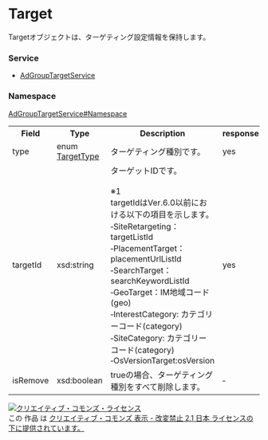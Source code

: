 # Target
Targetオブジェクトは、ターゲティング設定情報を保持します。

### Service
+ [AdGroupTargetService](../../services/AdGroupTargetService.md)

### Namespace
[AdGroupTargetService#Namespace](../../services/AdGroupTargetService.md#namespace)

<table>
 <tr>
  <th>Field</th>
  <th>Type</th>
  <th>Description</th>
  <th>response</th>
  <th>add</th>
  <th>set</th>
  <th>remove</th>
  <th>replace</th>
 </tr>
 <tr>
  <td>type</td>
  <td>enum <a href="./TargetType.md">TargetType</a></td>
  <td>ターゲティング種別です。</td>
  <td>yes</td>
  <td>Requirement</td>
  <td>Requirement</td>
  <td>Requirement</td>
  <td>Requirement</td>
 </tr>
 <tr>
  <td>targetId</td>
  <td>xsd:string</td>
  <td>ターゲットIDです。<br><br>
  ※1<br>
  targetIdはVer.6.0以前における以下の項目を示します。<br>
  ‐SiteRetargeting：targetListId<br>
  ‐PlacementTarget：placementUrlListId<br>
  ‐SearchTarget：searchKeywordListId<br>
  ‐GeoTarget：IM地域コード(geo)<br>
  ‐InterestCategory: カテゴリーコード(category)<br>
  ‐SiteCategory: カテゴリーコード(category)<br>
  ‐OsVersionTarget:osVersion<br>
  </td>
  <td>yes</td>
  <td>Optional<br><br>
  ※2<br>
  typeが以下のいずれかの場合、設定必須<br>
  ‐SITE_RETARGETING<br>
  ‐PLACEMENT_TARGET<br>
  ‐SEARCH_TARGET<br>
  ‐GEO_TARGET<br>
  ‐INTEREST_CATEGORY<br>
  ‐SITE_CATEGORY<br>
  </td>
  <td>Requirement</td>
  <td>Requirement</td>
  <td>Optional<br><br>
  ※3<br>
  isRemoveがtrueの場合、設定不要<br>
 </tr>
 <tr>
  <td>isRemove</td>
  <td>xsd:boolean</td>
  <td>trueの場合、ターゲティング種別をすべて削除します。
  <td>‐</td>
  <td>Ignore</td>
  <td>Ignore</td>
  <td>Ignore</td>
  <td>Optional</td>
 </tr>
 </table>

<a rel="license" href="http://creativecommons.org/licenses/by-nd/2.1/jp/"><img alt="クリエイティブ・コモンズ・ライセンス" style="border-width:0" src="https://i.creativecommons.org/l/by-nd/2.1/jp/88x31.png" /></a><br />この 作品 は <a rel="license" href="http://creativecommons.org/licenses/by-nd/2.1/jp/">クリエイティブ・コモンズ 表示 - 改変禁止 2.1 日本 ライセンスの下に提供されています。</a>
